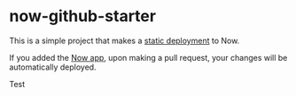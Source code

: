 # now-github-starter

This is a simple project that makes a [static deployment](https://zeit.co/docs/deployment-types/static)
to Now.

If you added the [Now app](https://github.com/apps/now), upon
making a pull request, your changes will be automatically deployed.

Test
